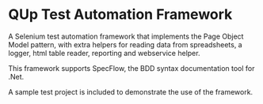 # QUp Test Automation Framework
A Selenium test automation framework that implements the Page Object Model pattern, with extra helpers for reading data from spreadsheets, a logger, html table reader, reporting and webservice helper. 

This framework supports SpecFlow, the BDD syntax documentation tool for .Net. 

A sample test project is included to demonstrate the use of the framework. 
